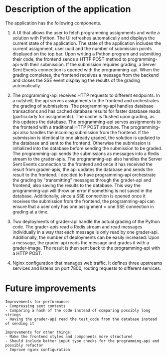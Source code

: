 # Description of the application
The application has the following components. 

1) A UI that allows the user to fetch programming assignments and write a solution with Python. The UI refreshes automatically and displays the current state of the application. 
The state of the application includes the current assignment, user uuid and the number of submission points displayed on the top bar. Upon writing a Python program and submitting their code,
the frontend sends a HTTP POST method to programming-api with their submission. If the submission requires grading, a Server Sent Events connection is opened with the programming-api. When the grading completes, the frontend receives a message from the backend and closes the SSE event displaying the results of the grading automatically. 

2) The programming-api receives HTTP requests to different endpoints. In a nutshell, the api serves assignments to the frontend and orchestrates the grading of submissions. The programming-api handles database transactions and has cached database results for faster database reads (particularly for assignments). The cache is flushed upon grading, as this updates the database. The programming-api serves assignments to the frontend with a traditional HTTP POST structure. The programming-api also handles the incoming submission from the frontend. If the submission is identical to one already graded, the solution is updated to the database and sent to the frontend. Otherwise the submission is initialized into the database before sending the submission to be graded. The programming-api sends the submissions as messages into a Redis stream to the grader-apis. The programming-api also handles the Server Sent Events connection to the frontend and once it has received the result from grader-apis, the api updates the database and sends the result to the frontend. I decided to have programming-api orchestrate the grading by "transmitting" messages through the grader-api and frontend, also saving the results to the database. This way the programming-api will throw an error if something is not saved in the database. Additionally, since a SSE connection is opened once it receives the submission from the frontend, the programming-api can ensure that a user only has one assignment = one SSE connection in grading at a time.

3) Two deployments of grader-api handle the actual grading of the Python code. The grader-apis read a Redis stream and read messages individually in a way that each message is only read by
one grader-api. Additionally, the number of deployments can be easily increased. Upon a message, the grader-api reads the message and grades it with a grader-image. The result is then sent back to the programming-api with a HTTP POST. 

4) Nginx configuration that manages web traffic. It defines three upstreams services and listens on port 7800, routing requests to different services. 



# Future improvements

    Improvements for performance:
    - Compressing sent contents
    - Comparing a hash of the code instead of comparing possibly long strings
    - Having the grader-api read the test_code from the database instead of sending it

    Improvements for other things:
    - Make the frontend styles and components more structured
    - Should include better input type checks for the programming-api and possibly refactor
    - Improve nginx configuration